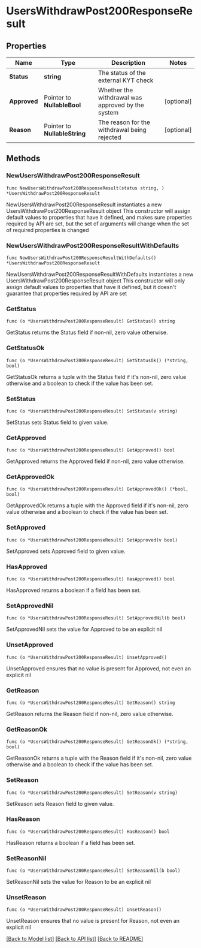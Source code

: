 # UsersWithdrawPost200ResponseResult

## Properties

Name | Type | Description | Notes
------------ | ------------- | ------------- | -------------
**Status** | **string** | The status of the external KYT check | 
**Approved** | Pointer to **NullableBool** | Whether the withdrawal was approved by the system | [optional] 
**Reason** | Pointer to **NullableString** | The reason for the withdrawal being rejected | [optional] 

## Methods

### NewUsersWithdrawPost200ResponseResult

`func NewUsersWithdrawPost200ResponseResult(status string, ) *UsersWithdrawPost200ResponseResult`

NewUsersWithdrawPost200ResponseResult instantiates a new UsersWithdrawPost200ResponseResult object
This constructor will assign default values to properties that have it defined,
and makes sure properties required by API are set, but the set of arguments
will change when the set of required properties is changed

### NewUsersWithdrawPost200ResponseResultWithDefaults

`func NewUsersWithdrawPost200ResponseResultWithDefaults() *UsersWithdrawPost200ResponseResult`

NewUsersWithdrawPost200ResponseResultWithDefaults instantiates a new UsersWithdrawPost200ResponseResult object
This constructor will only assign default values to properties that have it defined,
but it doesn't guarantee that properties required by API are set

### GetStatus

`func (o *UsersWithdrawPost200ResponseResult) GetStatus() string`

GetStatus returns the Status field if non-nil, zero value otherwise.

### GetStatusOk

`func (o *UsersWithdrawPost200ResponseResult) GetStatusOk() (*string, bool)`

GetStatusOk returns a tuple with the Status field if it's non-nil, zero value otherwise
and a boolean to check if the value has been set.

### SetStatus

`func (o *UsersWithdrawPost200ResponseResult) SetStatus(v string)`

SetStatus sets Status field to given value.


### GetApproved

`func (o *UsersWithdrawPost200ResponseResult) GetApproved() bool`

GetApproved returns the Approved field if non-nil, zero value otherwise.

### GetApprovedOk

`func (o *UsersWithdrawPost200ResponseResult) GetApprovedOk() (*bool, bool)`

GetApprovedOk returns a tuple with the Approved field if it's non-nil, zero value otherwise
and a boolean to check if the value has been set.

### SetApproved

`func (o *UsersWithdrawPost200ResponseResult) SetApproved(v bool)`

SetApproved sets Approved field to given value.

### HasApproved

`func (o *UsersWithdrawPost200ResponseResult) HasApproved() bool`

HasApproved returns a boolean if a field has been set.

### SetApprovedNil

`func (o *UsersWithdrawPost200ResponseResult) SetApprovedNil(b bool)`

 SetApprovedNil sets the value for Approved to be an explicit nil

### UnsetApproved
`func (o *UsersWithdrawPost200ResponseResult) UnsetApproved()`

UnsetApproved ensures that no value is present for Approved, not even an explicit nil
### GetReason

`func (o *UsersWithdrawPost200ResponseResult) GetReason() string`

GetReason returns the Reason field if non-nil, zero value otherwise.

### GetReasonOk

`func (o *UsersWithdrawPost200ResponseResult) GetReasonOk() (*string, bool)`

GetReasonOk returns a tuple with the Reason field if it's non-nil, zero value otherwise
and a boolean to check if the value has been set.

### SetReason

`func (o *UsersWithdrawPost200ResponseResult) SetReason(v string)`

SetReason sets Reason field to given value.

### HasReason

`func (o *UsersWithdrawPost200ResponseResult) HasReason() bool`

HasReason returns a boolean if a field has been set.

### SetReasonNil

`func (o *UsersWithdrawPost200ResponseResult) SetReasonNil(b bool)`

 SetReasonNil sets the value for Reason to be an explicit nil

### UnsetReason
`func (o *UsersWithdrawPost200ResponseResult) UnsetReason()`

UnsetReason ensures that no value is present for Reason, not even an explicit nil

[[Back to Model list]](../README.md#documentation-for-models) [[Back to API list]](../README.md#documentation-for-api-endpoints) [[Back to README]](../README.md)


